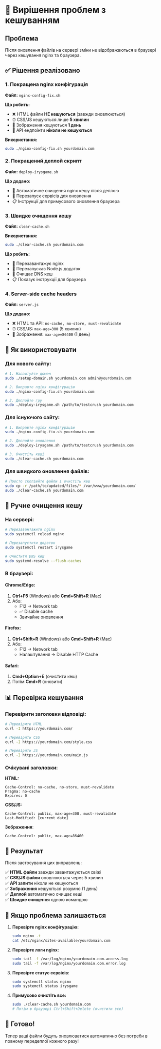 # 🔄 Вирішення проблем з кешуванням

## Проблема
Після оновлення файлів на сервері зміни не відображаються в браузері через кешування nginx та браузера.

## ✅ Рішення реалізовано

### 1. Покращена nginx конфігурація
**Файл:** `nginx-config-fix.sh`

**Що робить:**
- ❌ HTML файли **НЕ кешуються** (завжди оновлюються)
- ⏰ CSS/JS кешуються лише **5 хвилин**
- 🌅 Зображення кешуються **1 день**
- 📝 API ендпоінти **ніколи не кешуються**

**Використання:**
```bash
sudo ./nginx-config-fix.sh yourdomain.com
```

### 2. Покращений деплой скрипт
**Файл:** `deploy-irysgame.sh`

**Що додано:**
- 🧹 Автоматичне очищення nginx кешу після деплою
- 🔄 Перезапуск сервісів для оновлення
- 📋 Інструкції для примусового оновлення браузера

### 3. Швидке очищення кешу
**Файл:** `clear-cache.sh`

**Використання:**
```bash
sudo ./clear-cache.sh yourdomain.com
```

**Що робить:**
- 🔄 Перезавантажує nginx
- 🔄 Перезапускає Node.js додаток
- 🧹 Очищає DNS кеш
- 📋 Показує інструкції для браузера

### 4. Server-side cache headers
**Файл:** `server.js`

**Що додано:**
- ❌ HTML та API: `no-cache, no-store, must-revalidate`
- ⏰ CSS/JS: `max-age=300` (5 хвилин)
- 🌅 Зображення: `max-age=86400` (1 день)

## 🚀 Як використовувати

### Для нового сайту:
```bash
# 1. Налаштуйте домен
sudo ./setup-domain.sh yourdomain.com admin@yourdomain.com

# 2. Виправте nginx конфігурацію
sudo ./nginx-config-fix.sh yourdomain.com

# 3. Деплойте гру
sudo ./deploy-irysgame.sh /path/to/testcrush yourdomain.com
```

### Для існуючого сайту:
```bash
# 1. Виправте nginx конфігурацію
sudo ./nginx-config-fix.sh yourdomain.com

# 2. Деплойте оновлення
sudo ./deploy-irysgame.sh /path/to/testcrush yourdomain.com

# 3. Очистіть кеші
sudo ./clear-cache.sh yourdomain.com
```

### Для швидкого оновлення файлів:
```bash
# Просто скопіюйте файли і очистіть кеш
sudo cp -r /path/to/updated/files/* /var/www/yourdomain.com/
sudo ./clear-cache.sh yourdomain.com
```

## 🔧 Ручне очищення кешу

### На сервері:
```bash
# Перезавантажити nginx
sudo systemctl reload nginx

# Перезапустити додаток
sudo systemctl restart irysgame

# Очистити DNS кеш
sudo systemd-resolve --flush-caches
```

### В браузері:

#### Chrome/Edge:
1. **Ctrl+F5** (Windows) або **Cmd+Shift+R** (Mac)
2. Або:
   - F12 → Network tab
   - ✅ Disable cache
   - Звичайне оновлення

#### Firefox:
1. **Ctrl+Shift+R** (Windows) або **Cmd+Shift+R** (Mac)
2. Або:
   - F12 → Network tab
   - Налаштування → Disable HTTP Cache

#### Safari:
1. **Cmd+Option+E** (очистити кеш)
2. Потім **Cmd+R** (оновити)

## 📊 Перевірка кешування

### Перевірити заголовки відповіді:
```bash
# Перевірити HTML
curl -I https://yourdomain.com/

# Перевірити CSS
curl -I https://yourdomain.com/style.css

# Перевірити JS
curl -I https://yourdomain.com/main.js
```

### Очікувані заголовки:

**HTML:**
```
Cache-Control: no-cache, no-store, must-revalidate
Pragma: no-cache
Expires: 0
```

**CSS/JS:**
```
Cache-Control: public, max-age=300, must-revalidate
Last-Modified: [current date]
```

**Зображення:**
```
Cache-Control: public, max-age=86400
```

## 🎯 Результат

Після застосування цих виправлень:

✅ **HTML файли** завжди завантажуються свіжі  
✅ **CSS/JS файли** оновлюються через 5 хвилин  
✅ **API запити** ніколи не кешуються  
✅ **Зображення** кешуються розумно (1 день)  
✅ **Деплой** автоматично очищає кеші  
✅ **Швидке очищення** одною командою  

## 🚨 Якщо проблема залишається

1. **Перевірте nginx конфігурацію:**
   ```bash
   sudo nginx -t
   cat /etc/nginx/sites-available/yourdomain.com
   ```

2. **Перевірте логи nginx:**
   ```bash
   sudo tail -f /var/log/nginx/yourdomain.com.access.log
   sudo tail -f /var/log/nginx/yourdomain.com.error.log
   ```

3. **Перевірте статус сервісів:**
   ```bash
   sudo systemctl status nginx
   sudo systemctl status irysgame
   ```

4. **Примусово очистіть все:**
   ```bash
   sudo ./clear-cache.sh yourdomain.com
   # Потім в браузері Ctrl+Shift+Delete (очистити все)
   ```

## 🎉 Готово!

Тепер ваші файли будуть оновлюватися автоматично без потреби в повному передеплої кожного разу! 
